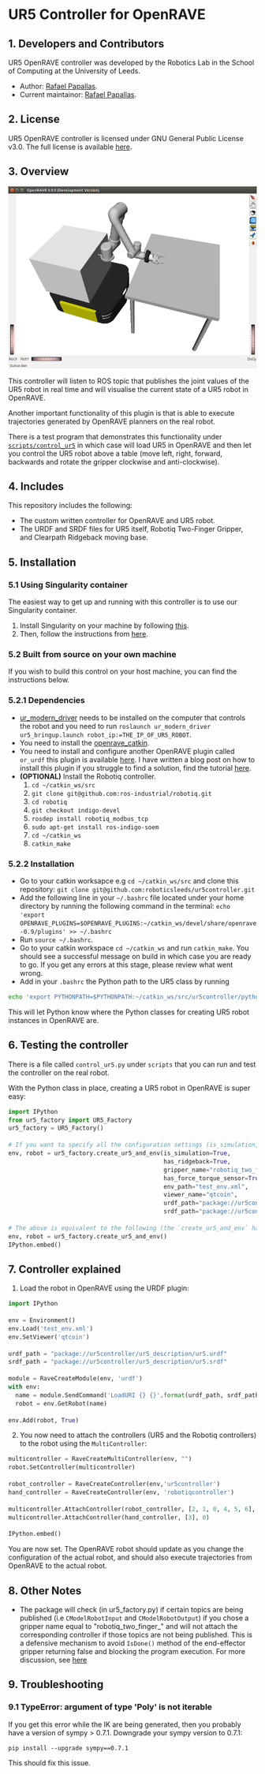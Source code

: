 # UR5 Controller for OpenRAVE

## 1. Developers and Contributors
UR5 OpenRAVE controller was developed by the Robotics Lab in the School of Computing at the University of Leeds. 
- Author: [Rafael Papallas](http://rpapallas.com).
- Current maintainor: [Rafael Papallas](http://rpapallas.com).

## 2. License
UR5 OpenRAVE controller is licensed under GNU General Public License v3.0. The full license is available [here](https://github.com/roboticsleeds/ur5controller/blob/master/LICENSE). 

## 3. Overview

![Plugin Demo](repo_assets/ur5_example.png "Plugin Demo")

This controller will listen to ROS topic that publishes the joint values of the 
UR5 robot in real time and will visualise the current state of a UR5 robot in OpenRAVE.

Another important functionality of this plugin is that is able to execute trajectories 
generated by OpenRAVE planners on the real robot.

There is a test program that demonstrates this functionality under 
[`scripts/control_ur5`](scripts/control_ur5.py) in which case will load UR5 in 
OpenRAVE and then let you control the UR5 robot above a table (move left, right, 
forward, backwards and rotate the gripper clockwise and anti-clockwise).

## 4. Includes
This repository includes the following:
- The custom written controller for OpenRAVE and UR5 robot.
- The URDF and SRDF files for UR5 itself, Robotiq Two-Finger Gripper, and 
Clearpath Ridgeback moving base.

## 5. Installation

### 5.1 Using Singularity container
The easiest way to get up and running with this controller is to use our Singularity container. 

1. Install Singularity on your machine by following [this](https://www.sylabs.io/guides/3.0/user-guide/quick_start.html#quick-installation-steps).
2. Then, follow the instructions from [here](https://github.com/roboticsleeds/ur5controller_singularity).

### 5.2 Built from source on your own machine
If you wish to build this control on your host machine, you can find the instructions below.

### 5.2.1 Dependencies
- [ur_modern_driver](https://github.com/ThomasTimm/ur_modern_driver) needs to be installed on the computer that controls the robot and you need to run `roslaunch ur_modern_driver ur5_bringup.launch robot_ip:=THE_IP_OF_UR5_ROBOT`.
- You need to install the [openrave_catkin](https://github.com/personalrobotics/openrave_catkin).
- You need to install and configure another OpenRAVE plugin called `or_urdf` this plugin is available [here](https://github.com/personalrobotics/or_urdf). I have written a blog post on 
how to install this plugin if you struggle to find a solution, find the tutorial [here](http://computingstories.com/robotics%20stories/installing-or_urdf-openrave-plugin.html).
- **(OPTIONAL)** Install the Robotiq controller.
  1. `cd ~/catkin_ws/src`
  2. `git clone git@github.com:ros-industrial/robotiq.git`
  3. `cd robotiq`
  4. `git checkout indigo-devel`
  5. `rosdep install robotiq_modbus_tcp`
  6. `sudo apt-get install ros-indigo-soem`
  7. `cd ~/catkin_ws`
  8. `catkin_make`

### 5.2.2 Installation
- Go to your catkin worksapce e.g `cd ~/catkin_ws/src` and clone this repository: `git clone git@github.com:roboticsleeds/ur5controller.git`
- Add the following line in your `~/.bashrc` file located under your home 
directory by running the following command in the terminal: `echo 
'export OPENRAVE_PLUGINS=$OPENRAVE_PLUGINS:~/catkin_ws/devel/share/openrave-0.9/plugins' >> ~/.bashrc`
- Run `source ~/.bashrc`.
- Go to your catkin workspace `cd ~/catkin_ws` and run `catkin_make`. You should 
see a successful message on build in which case you are ready to go. If you get 
any errors at this stage, please review what went wrong.
- Add in your `.bashrc` the Python path to the UR5 class by running 
```bash
echo 'export PYTHONPATH=$PYTHONPATH:~/catkin_ws/src/ur5controller/pythonsrc/ur5_robot' >> ~/.bashrc`
```
This will let Python know where the Python classes for 
creating UR5 robot instances in OpenRAVE are.

## 6. Testing the controller
There is a file called `control_ur5.py` under `scripts` that you can run and 
test the controller on the real robot.

With the Python class in place, creating a UR5 robot in OpenRAVE is super easy:

```python
import IPython
from ur5_factory import UR5_Factory
ur5_factory = UR5_Factory()

# If you want to specify all the configuration settings (is_simulation, has_ridgeback etc)
env, robot = ur5_factory.create_ur5_and_env(is_simulation=True,
                                            has_ridgeback=True,
                                            gripper_name="robotiq_two_finger",
                                            has_force_torque_sensor=True,
                                            env_path="test_env.xml",
                                            viewer_name="qtcoin",
                                            urdf_path="package://ur5controller/ur5_description/urdf/",
                                            srdf_path="package://ur5controller/ur5_description/srdf/")

# The above is equivalent to the following (the `create_ur5_and_env` has set to defaults the values used above):
env, robot = ur5_factory.create_ur5_and_env()
IPython.embed()
```

## 7. Controller explained
1. Load the robot in OpenRAVE using the URDF plugin:
```python
import IPython

env = Environment()
env.Load('test_env.xml')
env.SetViewer('qtcoin')

urdf_path = "package://ur5controller/ur5_description/ur5.urdf"
srdf_path = "package://ur5controller/ur5_description/ur5.srdf"

module = RaveCreateModule(env, 'urdf')
with env:
  name = module.SendCommand('LoadURI {} {}'.format(urdf_path, srdf_path))
  robot = env.GetRobot(name)

env.Add(robot, True)
```
2. You now need to attach the controllers (UR5 and the Robotiq controllers) to
the robot using the `MultiController`:
```python
multicontroller = RaveCreateMultiController(env, "")
robot.SetController(multicontroller)

robot_controller = RaveCreateController(env,'ur5controller')
hand_controller = RaveCreateController(env, 'robotiqcontroller')

multicontroller.AttachController(robot_controller, [2, 1, 0, 4, 5, 6], 0)
multicontroller.AttachController(hand_controller, [3], 0)

IPython.embed()
```

You are now set. The OpenRAVE robot should update as you change the configuration
of the actual robot, and should also execute trajectories from OpenRAVE to 
the actual robot.

## 8. Other Notes
- The package will check (in ur5_factory.py) if certain topics are being published
(i.e `CModelRobotInput` and `CModelRobotOutput`) if you chose a gripper name 
equal to "robotiq_two_finger_" and will not attach the corresponding controller
if those topics are not being published. This is a defensive mechanism to avoid
`IsDone()` method of the end-effector gripper returning false and blocking the
program execution. For more discussion, see [here](https://stackoverflow.com/questions/49552755/openrave-controllerbase-is-blocking-at-the-isdone-method-and-never-returns/49552756#49552756)

## 9. Troubleshooting

### 9.1 TypeError: argument of type 'Poly' is not iterable
If you get this error while the IK are being generated, then you probably have a version of sympy > 0.7.1. Downgrade your sympy version to 0.7.1:

```
pip install --upgrade sympy==0.7.1
```

This should fix this issue.
